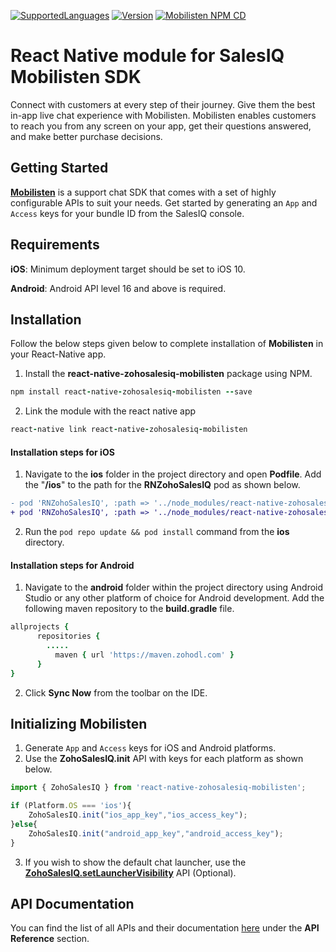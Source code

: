 [![SupportedLanguages](https://img.shields.io/badge/Platforms-iOS%20%7C%20%20Android-green.svg)](https://www.zoho.com/salesiq/help/developer-section/react-native-sdk-installation.html) [![Version](https://img.shields.io/badge/version-4.2.11-blue.svg)](https://mobilisten.io/) [![Mobilisten NPM CD](https://github.com/zoho/SalesIQ-Mobilisten-ReactNative/workflows/Mobilisten%20NPM%20CD/badge.svg)](https://github.com/zoho/SalesIQ-Mobilisten-ReactNative/actions)

# React Native module for SalesIQ Mobilisten SDK

Connect with customers at every step of their journey. Give them the best in-app live chat experience with Mobilisten. Mobilisten enables customers to reach you from any screen on your app, get their questions answered, and make better purchase decisions.

## Getting Started
[**Mobilisten**](https://mobilisten.io/) is a support chat SDK that comes with a set of highly configurable APIs to suit your needs. Get started by generating an `App` and `Access` keys for your bundle ID from the SalesIQ console.

## Requirements
**iOS**: Minimum deployment target should be set to iOS 10.

**Android**: Android API level 16 and above is required.

## Installation
Follow the below steps given below to complete installation of **Mobilisten** in your React-Native app.

1. Install the **react-native-zohosalesiq-mobilisten** package using NPM.
```ruby
npm install react-native-zohosalesiq-mobilisten --save
```

2. Link the module with the react native app
```ruby
react-native link react-native-zohosalesiq-mobilisten
```

#### Installation steps for iOS

1. Navigate to the **ios** folder in the project directory and open **Podfile**.
Add the "**/ios**" to the path for the **RNZohoSalesIQ** pod as shown below.
```diff
- pod 'RNZohoSalesIQ', :path => '../node_modules/react-native-zohosalesiq-mobilisten'
+ pod 'RNZohoSalesIQ', :path => '../node_modules/react-native-zohosalesiq-mobilisten/ios'
```

2. Run the `pod repo update && pod install` command from the **ios** directory.

#### Installation steps for Android

1. Navigate to the **android** folder within the project directory using Android Studio or any other platform of choice for Android development.
Add the following maven repository to the **build.gradle** file.
```ruby
allprojects {
      repositories {
        .....
          maven { url 'https://maven.zohodl.com' }
      }
}
```
2. Click **Sync Now** from the toolbar on the IDE.

## Initializing Mobilisten
1. Generate `App` and `Access` keys for iOS and Android platforms.
2. Use the **ZohoSalesIQ.init** API with keys for each platform as shown below.
```js
import { ZohoSalesIQ } from 'react-native-zohosalesiq-mobilisten';

if (Platform.OS === 'ios'){
    ZohoSalesIQ.init("ios_app_key","ios_access_key");
}else{
    ZohoSalesIQ.init("android_app_key","android_access_key");
}
```
3. If you wish to show the default chat launcher, use the [**ZohoSalesIQ.setLauncherVisibility**](https://www.zoho.com/salesiq/help/developer-section/react-native-sdk-set-launcher-visibility.html) API (Optional).

## API Documentation
You can find the list of all APIs and their documentation [here](https://www.zoho.com/salesiq/help/developer-section/react-native-sdk-add-event-listener.html) under the **API Reference** section.
